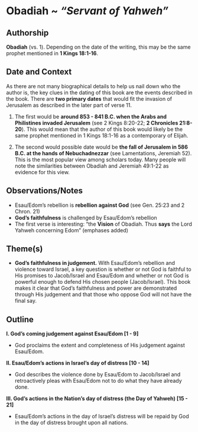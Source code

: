 # Obadiah ~ *“Servant of Yahweh”*

## Authorship  
**Obadiah** (vs. 1).  Depending on the date of the writing, this may be the same prophet mentioned in **1 Kings 18:1-16**.

## Date and Context
As there are not many biographical details to help us nail down who the author is, the key clues in the dating of this book are the events described in the book.  There are **two primary dates** that would fit the invasion of Jerusalem as described in the later part of verse 11.

1. The first would be **around 853 - 841 B.C. when the Arabs and Philistines invaded Jerusalem** (see 2 Kings 8:20-22; **2 Chronicles 21:8-20**).  This would mean that the author of this book would likely be the same prophet mentioned in 1 Kings 18:1-16 as a contemporary of Elijah.

2. The second would possible date would be **the fall of Jerusalem in 586 B.C. at the hands of Nebuchadnezzar** (see Lamentations, Jeremiah 52). This is the most popular view among scholars today.  Many people will note the similarities between Obadiah and Jeremiah 49:1-22 as evidence for this view. 

## Observations/Notes
- Esau/Edom’s rebellion is **rebellion against God** (see Gen. 25:23 and  2 Chron. 21)
- **God’s faithfulness** is challenged by Esau/Edom’s rebellion
- The first verse is interesting: “the **Vision** of Obadiah.  Thus **says** the Lord Yahweh concerning Edom” (emphases added)

## Theme(s)
- **God’s faithfulness in judgement.**  With Esau/Edom’s rebellion and violence toward Israel, a key question is whether or not God is faithful to His promises to Jacob/Israel and Esau/Edom and whether or not God is powerful enough to defend His chosen people (Jacob/Israel).  This book makes it clear that God’s  faithfulness and power are demonstrated through His judgement and that those who oppose God will not have the final say.

## Outline
**I. God’s coming judgement against Esau/Edom  [1 - 9]**

  - God proclaims the extent and completeness of His judgement against Esau/Edom.

**II. Esau/Edom’s actions in Israel’s day of distress  [10 - 14]**

  - God describes the violence done by Esau/Edom to Jacob/Israel and retroactively pleas with Esau/Edom not to do what they have already done. 

**III. God’s actions in the Nation’s day of distress (the Day of Yahweh)  [15 - 21]**

  - Esau/Edom’s actions in the day of Israel’s distress will be repaid by God in the day of distress brought upon all nations.


